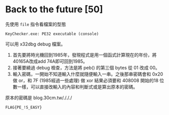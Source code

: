# Back to the future [50]

先使用 `file` 指令看檔案的型態

```
KeyChecker.exe: PE32 executable (console)
```

可以用 x32dbg debug 檔案。

1. 首先要將時光機回到1985年，發現程式是用一個函式計算現在的年份，將40165A改成add 74A即可回到1985。
2. 接著要繞過 debug 檢查，方法是將 peb() 的第三個 bytes 從 01 改成 00。
3. 輸入密碼，一開始不知道輸入什麼就隨便輸入一串。之後那串密碼會和 0x20 做 or，和 7F (1985經過一些處理) 做 xor 結果必須要和 408008 開始的18 位數一樣，可以直接改輸入的內容和判斷式或是算出原本的密碼。

原本的密碼是 blog.30cm.tw/./././

`FLAG{PE_!S_EASY}`
